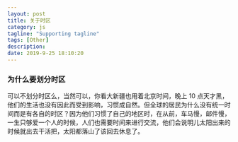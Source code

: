 ```yaml
---
layout: post
title: 关于时区
category: js
tagline: "Supporting tagline"
tags: [Other]
description:
date: 2019-9-25 18:10:20
---
```


### 为什么要划分时区

可以不划分时区么，当然可以，你看大新疆也用着北京时间，晚上 10 点天才黑，他们的生活也没有因此而受到影响，习惯成自然。但全球的居民为什么没有统一时间而是有各自的时区？因为他们习惯了自己的地区时，在从前，车马慢，邮件慢，一生只够爱一个人的时候，人们也需要时间来进行交流，他们会说明儿太阳出来的时候就出去干活把，太阳都落山了该回去休息了。
